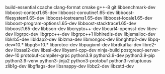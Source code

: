 build-essential
ccache
clang-format
cmake
g++-8
git
libbenchmark-dev
libboost-context1.65-dev
libboost-coroutine1.65-dev
libboost-filesystem1.65-dev
libboost-iostreams1.65-dev
libboost-locale1.65-dev
libboost-program-options1.65-dev
libboost-stacktrace1.65-dev
libboost1.65-dev
libbson-dev
libcrypto++-dev
libcurl4-openssl-dev
libev-dev
libgrpc-dev
libgrpc++-dev
libgrpc++1
libhiredis-dev
libjemalloc-dev
libkrb5-dev
libldap2-dev
liblzma-dev
libmongoc-dev
libnghttp2-dev
libpq-dev=10.*
libpq5=10.*
libprotoc-dev
libpugixml-dev
librdkafka-dev
libre2-dev
libsasl2-dev
libssl-dev
libyaml-cpp-dev
ninja-build
postgresql-server-dev-10
protobuf-compiler-grpc
python3.9
python3.9-dev
python3.9-pip
python3.9-venv
python3-jinja2
python3-protobuf
python3-voluptuous
zlib1g-dev
libgflags-dev
libsnappy-dev
libbz2-dev
libzstd-dev
